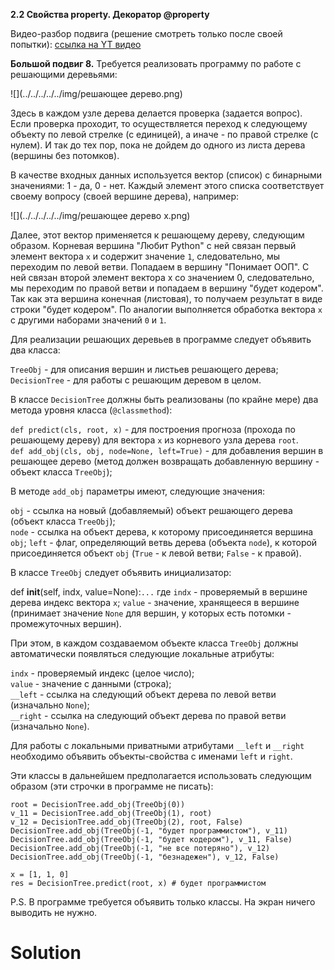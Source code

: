**2.2 Свойства property. Декоратор @property**

Видео-разбор подвига (решение смотреть только после
своей попытки): [ссылка на YT видео](https://youtu.be/5Y9qT5grunw)

**Большой подвиг 8.** Требуется реализовать программу
по работе с решающими деревьями:

![](../../../../../img/решающее дерево.png)

Здесь в каждом узле дерева делается проверка
(задается вопрос). Если проверка проходит, 
то осуществляется переход к следующему объекту 
по левой стрелке (с единицей), а иначе - по правой
стрелке (с нулем). И так до тех пор, пока не дойдем
до одного из листа дерева (вершины без потомков).

В качестве входных данных используется вектор 
(список) с бинарными значениями: 1 - да, 0 - нет.
Каждый элемент этого списка соответствует своему
вопросу (своей вершине дерева), например:

![](../../../../../img/решающее дерево x.png)

Далее, этот вектор применяется к решающему дереву,
следующим образом. Корневая вершина "Любит Python"
с ней связан первый элемент вектора `x` и содержит
значение `1`, следовательно, мы переходим по левой 
ветви. Попадаем в вершину "Понимает ООП". С ней
связан второй элемент вектора x со значением 0,
следовательно, мы переходим по правой ветви и 
попадаем в вершину "будет кодером". Так как эта
вершина конечная (листовая), то получаем результат
в виде строки "будет кодером". По аналогии выполняется
обработка вектора `x` с другими наборами значений `0` и `1`.

Для реализации решающих деревьев в программе следует
объявить два класса:

`TreeObj` - для описания вершин и листьев решающего дерева;
`DecisionTree` - для работы с решающим деревом в целом.

В классе `DecisionTree` должны быть реализованы
(по крайне мере) два метода уровня класса (`@classmethod`):

`def predict(cls, root, x)` - для построения прогноза
(прохода по решающему дереву) для вектора `x` из 
корневого узла дерева `root`.\
`def add_obj(cls, obj, node=None, left=True)` - для
добавления вершин в решающее дерево (метод должен
возвращать добавленную вершину - объект класса `TreeObj`);

В методе `add_obj` параметры имеют, следующие значения:

`obj` - ссылка на новый (добавляемый) объект
решающего дерева (объект класса `TreeObj`);\
`node` - ссылка на объект дерева, к которому
присоединяется вершина `obj`;
`left` - флаг, определяющий ветвь дерева (объекта
`node`), к которой присоединяется объект `obj`
(`True` - к левой ветви; `False` - к правой).

В классе `TreeObj` следует объявить инициализатор:

def __init__(self, indx, value=None):` ...
`
где `indx` - проверяемый в вершине дерева индекс
вектора `x`; `value` - значение, хранящееся в вершине
(принимает значение `None` для вершин, у которых есть
потомки - промежуточных вершин).

При этом, в каждом создаваемом объекте класса 
`TreeObj` должны автоматически появляться следующие
локальные атрибуты:

`indx` - проверяемый индекс (целое число);\
`value` - значение с данными (строка);\
`__left` - ссылка на следующий объект дерева по 
левой ветви (изначально `None`);\
`__right` - ссылка на следующий объект дерева
по правой ветви (изначально `None`).

Для работы с локальными приватными атрибутами
`__left` и `__right` необходимо объявить
объекты-свойства с именами `left` и `right`.

Эти классы в дальнейшем предполагается использовать
следующим образом (эти строчки в программе не писать):
```
root = DecisionTree.add_obj(TreeObj(0))
v_11 = DecisionTree.add_obj(TreeObj(1), root)
v_12 = DecisionTree.add_obj(TreeObj(2), root, False)
DecisionTree.add_obj(TreeObj(-1, "будет программистом"), v_11)
DecisionTree.add_obj(TreeObj(-1, "будет кодером"), v_11, False)
DecisionTree.add_obj(TreeObj(-1, "не все потеряно"), v_12)
DecisionTree.add_obj(TreeObj(-1, "безнадежен"), v_12, False)

x = [1, 1, 0]
res = DecisionTree.predict(root, x) # будет программистом
```
P.S. В программе требуется объявить только классы. На экран ничего выводить не нужно. 

# Solution

```

```

